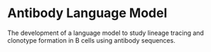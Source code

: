 # Antibody Language Model
The development of a language model to study lineage tracing and clonotype formation in B cells using antibody sequences. 
